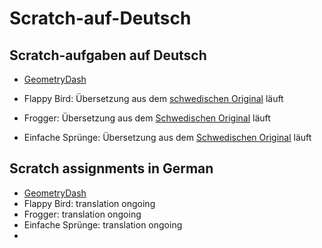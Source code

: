 # Scratch-auf-Deutsch

## Scratch-aufgaben auf Deutsch

* [GeometryDash](https://github.com/coderdojolund/Scratch-auf-Deutsch/blob/main/GeometryDash/GeometryDash.md)
* Flappy Bird: Übersetzung aus dem [schwedischen Original](http://cmc.education/scratch/tasks/frogger.php) läuft
* Frogger: Übersetzung aus dem [Schwedischen Original](http://cmc.education/scratch/tasks/flappyBird.php) läuft

* Einfache Sprünge: Übersetzung aus dem [Schwedischen Original](http://cmc.education/scratch/tasks/easyJump.php) läuft


## Scratch assignments in German
* [GeometryDash](https://github.com/coderdojolund/Scratch-auf-Deutsch/blob/main/GeometryDash/GeometryDash.md)
* Flappy Bird: translation ongoing
* Frogger: translation ongoing
* Einfache Sprünge: translation ongoing
* 
